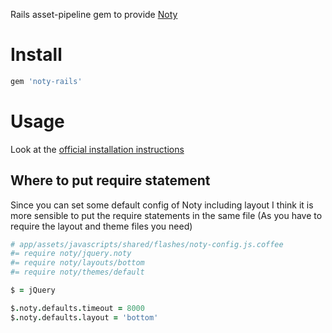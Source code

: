 Rails asset-pipeline gem to provide [Noty](http://needim.github.com/noty/)

# Install
```ruby
gem 'noty-rails'
```

# Usage

Look at the [official installation instructions](http://needim.github.com/noty/#installation)

## Where to put require statement
Since you can set some default config of Noty including layout
I think it is more sensible to put the require statements in the same file (As you have to require the layout and theme files you need)
```coffeescript
# app/assets/javascripts/shared/flashes/noty-config.js.coffee
#= require noty/jquery.noty
#= require noty/layouts/bottom
#= require noty/themes/default

$ = jQuery

$.noty.defaults.timeout = 8000
$.noty.defaults.layout = 'bottom'
```
